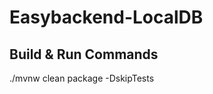 # Easybackend-LocalDB

## Build & Run Commands

[//]: # (To Build Jar file)
./mvnw clean package -DskipTests    
